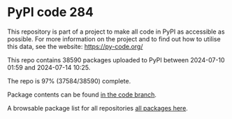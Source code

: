# PyPI code 284

This repository is part of a project to make all code in PyPI as accessible as possible. For more information 
on the project and to find out how to utilise this data, see the website: https://py-code.org/

This repo contains 38590 packages uploaded to PyPI between 
2024-07-10 01:59 and 2024-07-14 10:25.

The repo is 97% (37584/38590) complete.

Package contents can be found [in the code branch](https://github.com/pypi-data/pypi-mirror-284/tree/code/packages).

A browsable package list for all repositories [all packages here](https://py-code.org/repositories/pypi-mirror-284).


